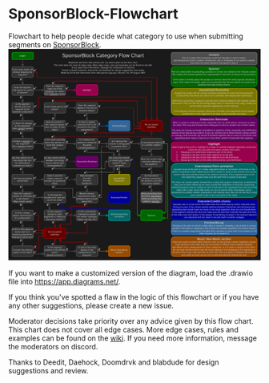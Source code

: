 # SponsorBlock-Flowchart
Flowchart to help people decide what category to use when submitting segments on [SponsorBlock](https://github.com/ajayyy/SponsorBlock).
![SB_Flowchart_small](/SB_Flowchart_small.png)

If you want to make a customized version of the diagram, load the .drawio file into https://app.diagrams.net/.

If you think you've spotted a flaw in the logic of this flowchart or if you have any other suggestions, please create a new issue.

Moderator decisions take priority over any advice given by this flow chart. This chart does not cover all edge cases. More edge cases, rules and examples can be found on the [wiki](https://wiki.sponsor.ajay.app/index.php/Main_Page). If you need more information, message the moderators on discord.

Thanks to Deedit, Daehock, Doomdrvk and blabdude for design suggestions and review.
